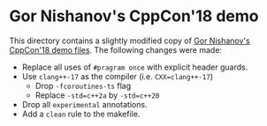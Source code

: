 # Gor Nishanov's CppCon'18 demo

This directory contains a slightly modified copy of [Gor Nishanov's
CppCon'18 demo
files](https://github.com/GorNishanov/await/tree/master/2018_CppCon/src). The following changes were made:

* Replace all uses of `#pragram once` with explicit header guards.
* Use `clang++-17` as the compiler (i.e. `CXX=clang++-17`)
  - Drop `-fcoroutines-ts` flag
  - Replace `-std=c++2a` by `-std=c++20`
* Drop all `experimental` annotations.
* Add a `clean` rule to the makefile.